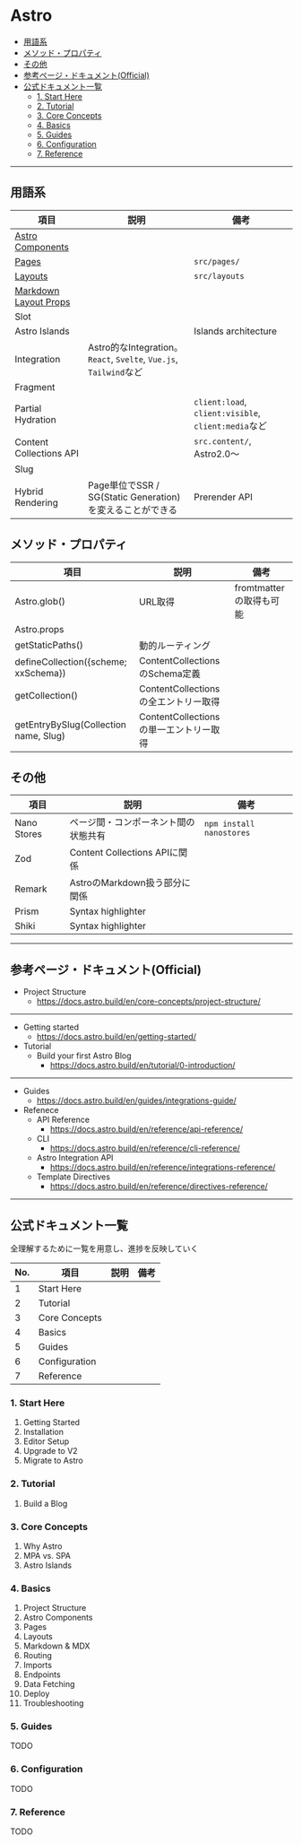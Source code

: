 # Astro


<!-- @import "[TOC]" {cmd="toc" depthFrom=2 depthTo=6 orderedList=false} -->

<!-- code_chunk_output -->

- [用語系](#-用語系)
- [メソッド・プロパティ](#-メソッドプロパティ)
- [その他](#-その他)
- [参考ページ・ドキュメント(Official)](#-参考ページドキュメントofficial)
- [公式ドキュメント一覧](#-公式ドキュメント一覧)
  - [1. Start Here](#-1-start-here)
  - [2. Tutorial](#-2-tutorial)
  - [3. Core Concepts](#-3-core-concepts)
  - [4. Basics](#-4-basics)
  - [5. Guides](#-5-guides-)
  - [6. Configuration](#-6-configuration-)
  - [7. Reference](#-7-reference-)

<!-- /code_chunk_output -->

---

## 用語系

|項目   |説明|備考
|---|---|---|
[Astro Components](https://docs.astro.build/en/core-concepts/astro-components/)||
[Pages](https://docs.astro.build/en/core-concepts/astro-pages/)||`src/pages/`
[Layouts](https://docs.astro.build/en/core-concepts/layouts/)||`src/layouts`
[Markdown Layout Props](https://docs.astro.build/en/core-concepts/layouts/)||
Slot||
Astro Islands||Islands architecture
Integration|Astro的なIntegration。`React`, `Svelte`, `Vue.js`, `Tailwind`など|
Fragment||
Partial Hydration||`client:load`, `client:visible`, `client:media`など
Content Collections API||`src.content/`, Astro2.0〜
Slug|||
Hybrid Rendering|Page単位でSSR / SG(Static Generation)を変えることができる|Prerender API


## メソッド・プロパティ

|項目   |説明|備考
|---|---|---|
Astro.glob()|URL取得|fromtmatterの取得も可能
Astro.props||
getStaticPaths()|動的ルーティング|
defineCollection({scheme; xxSchema})|ContentCollectionsのSchema定義|
getCollection()|ContentCollectionsの全エントリー取得|
getEntryBySlug(Collection name, Slug)|ContentCollectionsの単一エントリー取得|


## その他
|項目   |説明|備考
|---|---|---|
Nano Stores|ページ間・コンポーネント間の状態共有|`npm install nanostores`
Zod|Content Collections APIに関係|
Remark|AstroのMarkdown扱う部分に関係|
Prism|Syntax highlighter|
Shiki|Syntax highlighter|

---

## 参考ページ・ドキュメント(Official)
- Project Structure
    - https://docs.astro.build/en/core-concepts/project-structure/

---

- Getting started
    - https://docs.astro.build/en/getting-started/
- Tutorial
    - Build your first Astro Blog
        - https://docs.astro.build/en/tutorial/0-introduction/

---

- Guides
    - https://docs.astro.build/en/guides/integrations-guide/
- Refenece
    - API Reference
        - https://docs.astro.build/en/reference/api-reference/
    - CLI
        - https://docs.astro.build/en/reference/cli-reference/
    - Astro Integration API
        - https://docs.astro.build/en/reference/integrations-reference/
    - Template Directives
        - https://docs.astro.build/en/reference/directives-reference/

---

## 公式ドキュメント一覧
全理解するために一覧を用意し、進捗を反映していく

|No.|項目   |説明|備考
|--|--|--|--|
1|Start Here|
2|Tutorial|
3|Core Concepts|
4|Basics|
5|Guides|
6|Configuration|
7|Reference|

### 1. Start Here
1. Getting Started
1. Installation
1. Editor Setup
1. Upgrade to V2
1. Migrate to Astro

### 2. Tutorial
1. Build a Blog

### 3. Core Concepts
1. Why Astro
1. MPA vs. SPA
1. Astro Islands

### 4. Basics
1. Project Structure
1. Astro Components
1. Pages
1. Layouts
1. Markdown & MDX
1. Routing
1. Imports
1. Endpoints
1. Data Fetching
1. Deploy
1. Troubleshooting

### 5. Guides 
TODO

### 6. Configuration 
TODO

### 7. Reference 
TODO

